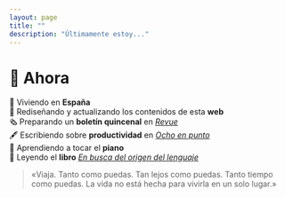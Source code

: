 ```yaml
---
layout: page
title: ""
description: "Últimamente estoy..."
---
```


# 🌱 Ahora

📍 Viviendo en **España**  
🎨 Rediseñando y actualizando los contenidos de esta **web**  
🗞 Preparando un **boletín quincenal** en [*Revue*](https://www.getrevue.co/profile/ebenimeli)  
🖋 Escribiendo sobre **productividad** en [*Ocho en punto*](http://www.ochoenpunto.com/)  
🎹 Aprendiendo a tocar el **piano**  
📖 Leyendo el **libro** [*En busca del origen del lenguaje*](books/en-busca-origen-lenguaje)

> «Viaja. Tanto como puedas. Tan lejos como puedas. Tanto tiempo como puedas. La vida no está hecha para vivirla en un solo lugar.»
